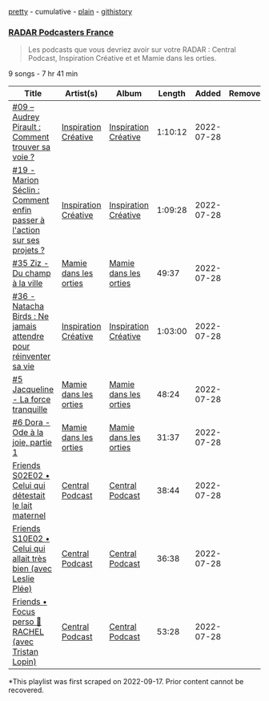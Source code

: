 [pretty](/playlists/pretty/37i9dQZF1DWSvFcCTKoddA.md) - cumulative - [plain](/playlists/plain/37i9dQZF1DWSvFcCTKoddA) - [githistory](https://github.githistory.xyz/mackorone/spotify-playlist-archive/blob/main/playlists/plain/37i9dQZF1DWSvFcCTKoddA)

### [RADAR Podcasters France](https://open.spotify.com/playlist/37i9dQZF1DWSvFcCTKoddA)

> Les podcasts que vous devriez avoir sur votre RADAR : Central Podcast, Inspiration Créative et  et Mamie dans les orties.

9 songs - 7 hr 41 min

| Title | Artist(s) | Album | Length | Added | Removed |
|---|---|---|---|---|---|
| [\#09 – Audrey Pirault : Comment trouver sa voie ?](https://open.spotify.com/episode/4AfnheDxOqz2oodnq0sFqO) | [Inspiration Créative](https://open.spotify.com/show/7KMLK2h4Y1yxrLlCi6bdZi) | [Inspiration Créative](https://open.spotify.com/show/7KMLK2h4Y1yxrLlCi6bdZi) | 1:10:12 | 2022-07-28 |  |
| [\#19 \- Marion Séclin : Comment enfin passer à l'action sur ses projets ?](https://open.spotify.com/episode/36Q6YrTGNdhHIG56IczAb7) | [Inspiration Créative](https://open.spotify.com/show/7KMLK2h4Y1yxrLlCi6bdZi) | [Inspiration Créative](https://open.spotify.com/show/7KMLK2h4Y1yxrLlCi6bdZi) | 1:09:28 | 2022-07-28 |  |
| [\#35 Ziz \- Du champ à la ville](https://open.spotify.com/episode/7yV0NzHAUqyLtOWRVMJSde) | [Mamie dans les orties](https://open.spotify.com/show/2Mu1ySuRo9VTX88cPY2yUl) | [Mamie dans les orties](https://open.spotify.com/show/2Mu1ySuRo9VTX88cPY2yUl) | 49:37 | 2022-07-28 |  |
| [\#36 \- Natacha Birds : Ne jamais attendre pour réinventer sa vie](https://open.spotify.com/episode/5N0kl3NsTGgfeEnJjfdlgI) | [Inspiration Créative](https://open.spotify.com/show/7KMLK2h4Y1yxrLlCi6bdZi) | [Inspiration Créative](https://open.spotify.com/show/7KMLK2h4Y1yxrLlCi6bdZi) | 1:03:00 | 2022-07-28 |  |
| [\#5 Jacqueline \- La force tranquille](https://open.spotify.com/episode/4tkzJSRCWzrXY81IY6GeUR) | [Mamie dans les orties](https://open.spotify.com/show/2Mu1ySuRo9VTX88cPY2yUl) | [Mamie dans les orties](https://open.spotify.com/show/2Mu1ySuRo9VTX88cPY2yUl) | 48:24 | 2022-07-28 |  |
| [\#6 Dora \- Ode à la joie, partie 1 ](https://open.spotify.com/episode/7K46fKzNYzZh5tD3vWbTwn) | [Mamie dans les orties](https://open.spotify.com/show/2Mu1ySuRo9VTX88cPY2yUl) | [Mamie dans les orties](https://open.spotify.com/show/2Mu1ySuRo9VTX88cPY2yUl) | 31:37 | 2022-07-28 |  |
| [Friends S02E02 • Celui qui détestait le lait maternel](https://open.spotify.com/episode/6LijhCTtON34NbWZOZxc8y) | [Central Podcast](https://open.spotify.com/show/2dvR65nY3cbYoInX9GboTV) | [Central Podcast](https://open.spotify.com/show/2dvR65nY3cbYoInX9GboTV) | 38:44 | 2022-07-28 |  |
| [Friends S10E02 • Celui qui allait très bien \(avec Leslie Plée\)](https://open.spotify.com/episode/4nbpEFfms7goRxZ5UmPiFc) | [Central Podcast](https://open.spotify.com/show/2dvR65nY3cbYoInX9GboTV) | [Central Podcast](https://open.spotify.com/show/2dvR65nY3cbYoInX9GboTV) | 36:38 | 2022-07-28 |  |
| [Friends • Focus perso 🔎 RACHEL \(avec Tristan Lopin\)](https://open.spotify.com/episode/40HpqikyXCKzrz2bfldzkp) | [Central Podcast](https://open.spotify.com/show/2dvR65nY3cbYoInX9GboTV) | [Central Podcast](https://open.spotify.com/show/2dvR65nY3cbYoInX9GboTV) | 53:28 | 2022-07-28 |  |

\*This playlist was first scraped on 2022-09-17. Prior content cannot be recovered.

